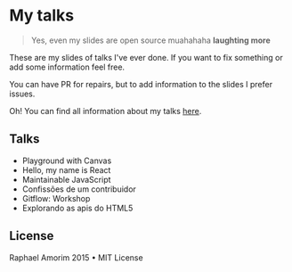 # My talks

> Yes, even my slides are open source muahahaha **laughting more**

These are my slides of talks I've ever done. If you want to fix something or add some information feel free.

You can have PR for repairs, but to add information to the slides I prefer issues.

Oh! You can find all information about my talks [here](http://raphamorim.com/talks).

## Talks

- Playground with Canvas
- Hello, my name is React
- Maintainable JavaScript
- Confissões de um contribuidor
- Gitflow: Workshop
- Explorando as apis do HTML5

## License

Raphael Amorim 2015 • MIT License
